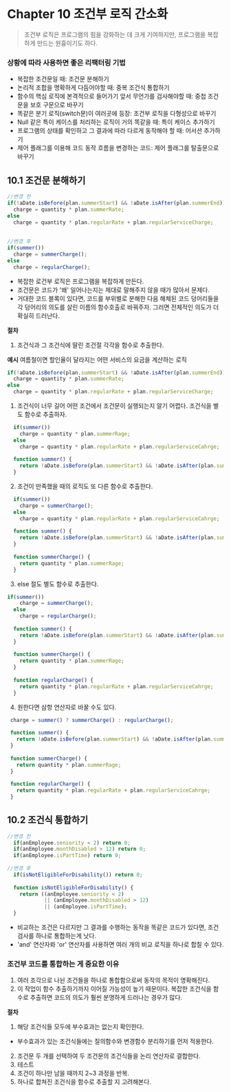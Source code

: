 

# Chapter 10 조건부 로직 간소화

> 조건부 로직은 프로그램의 힘을 강화하는 데 크게 기여하지만, 프로그램을 복잡하게 만드는 원흉이기도 하다.

### 상황에 따라 사용하면 좋은 리팩터링 기법
- 복잡한 조건문일 때: 조건문 분해하기
- 논리적 조합을 명확하게 다듬어야할 때: 중복 조건식 통합하기
- 함수의 핵심 로직에 본격적으로 들어가기 앞서 무언가를 검사해야할 때: 중첩 조건문을 보호 구문으로 바꾸기
- 똑같은 분기 로직(switch문)이 여러곳에 등장: 조건부 로직을 다형성으로 바꾸기
- Null 같은 특이 케이스를 처리하는 로직이 거의 똑같을 때: 특이 케이스 추가하기
- 프로그램의 상태를 확인하고 그 결과에 따라 다르게 동작해야 할 때: 어서션 추가하기
- 제어 플래그를 이용해 코드 동작 흐름을 변경하는 코드: 제어 플래그를 탈출문으로 바꾸기


## 10.1 조건문 분해하기

```js
//변경 전
if(!aDate.isBefore(plan.summerStart) && !aDate.isAfter(plan.summerEnd))
  charge = quantity * plan.summerRate;
else
  charge = quantity * plan.regularRate + plan.regularServiceCharge;
  
  
//변경 후
if(summer())
  charge = summerCharge();
else
  charge = regularCharge();
```

- 복잡한 로건부 로직은 프로그램을 복잡하게 만든다.
- 조건문은 코드가 '왜' 일어나는지는 제대로 말해주지 않을 때가 많아서 문제다.
- 거대한 코드 블록이 있다면, 코드를 부위별로 분해한 다음 해체된 코드 덩어리들을 각 덩어리의 의도를 살린 이름의 함수호출로 바꿔주자. 그러면 전체적인 의도가 더 확실히 드러난다.

**절차**
1. 조건식과 그 조건식에 딸린 조건절 각각을 함수로 추출한다.


**예시**
여름철이면 할인율이 달라지는 어떤 서비스의 요금을 계산하는 로직

```js
if(!aDate.isBefore(plan.summerStart) && !aDate.isAfter(plan.summerEnd))
  charge = quantity * plan.summerRate;
else
  charge = quantity * plan.regularRate + plan.regularServiceCharge;
```

1. 조건식이 너무 길어 어떤 조건에서 조건문이 실행되는지 알기 어렵다. 조건식을 별도 함수로 추출하자.
  ```js
    if(summer())
      charge = quantity * plan.summerRage;
    else
      charge = quantity * plan.regularRate + plan.regularServiceCahrge;
     
    function summer() {
      return !aDate.isBefore(plan.summerStart) && !aDate.isAfter(plan.summerEnd);
    }
  ```

2. 조건이 만족했을 때의 로직도 또 다른 함수로 추출한다.
  ```js
    if(summer())
      charge = summerCharge();
    else
      charge = quantity * plan.regularRate + plan.regularServiceCahrge;
     
    function summer() {
      return !aDate.isBefore(plan.summerStart) && !aDate.isAfter(plan.summerEnd);
    }
    
    function summerCharge() {
      return quantity * plan.summerRage;
    }
  ```

3. else 절도 별도 함수로 추출한다.
  ```js
  if(summer())
      charge = summerCharge();
    else
      charge = regularCharge();
     
    function summer() {
      return !aDate.isBefore(plan.summerStart) && !aDate.isAfter(plan.summerEnd);
    }
    
    function summerCharge() {
      return quantity * plan.summerRage;
    }
    
    function regularCharge() {
      return quantity * plan.regularRate + plan.regularServiceCahrge;
    }
  ```
  
  4. 원한다면 삼항 연산자로 바꿀 수도 있다.
   ```js
    charge = summer() ? summerCharge() : regularCharge();
     
    function summer() {
      return !aDate.isBefore(plan.summerStart) && !aDate.isAfter(plan.summerEnd);
    }
    
    function summerCharge() {
      return quantity * plan.summerRage;
    }
    
    function regularCharge() {
      return quantity * plan.regularRate + plan.regularServiceCahrge;
    }
  ```

## 10.2 조건식 통합하기


```js
//변경 전
  if(anEmployee.seniority < 2) return 0;
  if(anEmployee.monthDisabled > 12) return 0;
  if(anEmployee.isPartTime) return 0;
  
//변경 후
  if(isNotEligibleForDisability()) return 0;
  
  function isNotEligibleForDisability() {
    return ((anEmployee.seniority < 2)
            || (anEmployee.monthDisabled > 12)
            || (anEmployee.isPartTime);
  }
```

- 비교하는 조건은 다르지만 그 결과를 수행하는 동작을 똑같은 코드가 있다면, 조건 검사를 하나로 통합하는게 낫다.
- 'and' 연산자롸 'or' 연산자를 사용하면 여러 개의 비교 로직을 하나로 합칠 수 있다.

### 조건부 코드를 통합하는 게 중요한 이유
1. 여러 조각으로 나뉜 조건들을 하나로 통합함으로써 동작의 목적이 명확해진다.
2. 이 작업이 함수 추출하기까지 이어질 가능성이 높기 때문이다. 복잡한 조건식을 함수로 추출하면 코드의 의도가 훨씬 분명하게 드러나는 경우가 많다.


**절차**
1. 해당 조건식들 모두에 부수효과는 없는지 확인한다.
  - 부수효과가 있는 조건식들에는 질의함수와 변경함수 분리하기를 먼저 적용한다.
2. 조건문 두 개를 선택하여 두 조건문의 조건식들을 논리 연산자로 결합한다.
3. 테스트
4. 조건이 하나만 남을 때까지 2~3 과정을 반복.
5. 하나로 합쳐진 조건식을 함수로 추출할 지 고려해본다.

